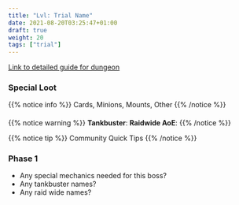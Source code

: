 ```yaml
---
title: "Lvl: Trial Name"
date: 2021-08-20T03:25:47+01:00
draft: true
weight: 20
tags: ["trial"]
---
```

[Link to detailed guide for dungeon](#)

### Special Loot

{{% notice info %}}
Cards, Minions, Mounts, Other
{{% /notice %}}


####
{{% notice warning %}}
**Tankbuster**:
**Raidwide AoE**:
{{% /notice %}}

{{% notice tip %}}
Community Quick Tips
{{% /notice %}}

### Phase 1
* Any special mechanics needed for this boss?  
* Any tankbuster names?
* Any raid wide names?

